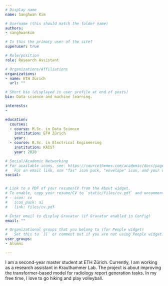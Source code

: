 ```yaml
---
# Display name
name: Sanghwan Kim

# Username (this should match the folder name)
authors:
- sanghwankim

# Is this the primary user of the site?
superuser: true

# Role/position
role: Research Assistant

# Organizations/Affiliations
organizations:
- name: ETH Zürich
  url: ""

# Short bio (displayed in user profile at end of posts)
bio: Data science and machine learning.

interests:
- 

education:
  courses:
  - course: M.Sc. in Data Science
    institution: ETH Zürich
    year: 
  - course: B.Sc. in Electrical Engineering
    institution: KAIST
    year: 2020

# Social/Academic Networking
# For available icons, see: https://sourcethemes.com/academic/docs/page-builder/#icons
#   For an email link, use "fas" icon pack, "envelope" icon, and your uzh email up to before the '@'.
social:


# Link to a PDF of your resume/CV from the About widget.
# To enable, copy your resume/CV to `static/files/cv.pdf` and uncomment the lines below.
# - icon: cv
#   icon_pack: ai
#   link: files/cv.pdf

# Enter email to display Gravatar (if Gravatar enabled in Config)
email: ""

# Organizational groups that you belong to (for People widget)
#   Set this to `[]` or comment out if you are not using People widget.
user_groups:
- Alumni

---
```


I am a second-year master student at ETH Zürich. Currently, I am working as a research assistant in Krauthammer Lab. The project is about improving the transformer-based model for radiology report generation tasks. In my free time, I love to go hiking and play volleyball.



